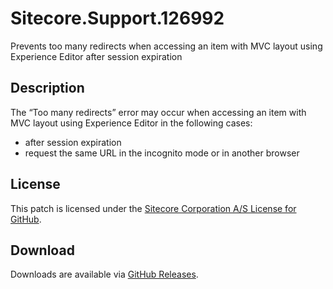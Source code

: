 # Sitecore.Support.126992
Prevents too many redirects when accessing an item with MVC layout using Experience Editor after session expiration

## Description
The “Too many redirects” error may occur when accessing an item with MVC layout using Experience Editor in the following cases:
- after session expiration
- request the same URL in the incognito mode or in another browser

## License  
This patch is licensed under the [Sitecore Corporation A/S License for GitHub](https://github.com/sitecoresupport/Sitecore.Support.126992/blob/master/LICENSE).  

## Download  
Downloads are available via [GitHub Releases](https://github.com/sitecoresupport/Sitecore.Support.126992/releases).  
